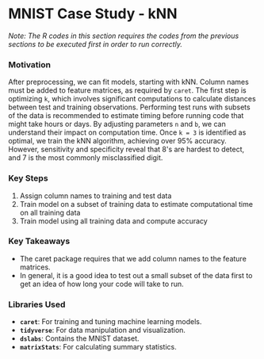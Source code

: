# MNIST Case Study - kNN
_Note: The R codes in this section requires the codes from the previous sections to be executed first in order to run correctly._

### Motivation

After preprocessing, we can fit models, starting with kNN. Column names must be added to feature matrices, as required by `caret`. The first step is optimizing `k`, which involves significant computations to calculate distances between test and training observations. Performing test runs with subsets of the data is recommended to estimate timing before running code that might take hours or days. By adjusting parameters `n` and `b`, we can understand their impact on computation time. Once `k = 3` is identified as optimal, we train the kNN algorithm, achieving over 95% accuracy. However, sensitivity and specificity reveal that 8's are hardest to detect, and 7 is the most commonly misclassified digit.

### Key Steps

1. Assign column names to training and test data
2. Train model on a subset of training data to estimate computational time on all training data
3. Train model using all training data and compute accuracy

### Key Takeaways

- The caret package requires that we add column names to the feature matrices.
- In general, it is a good idea to test out a small subset of the data first to get an idea of how long your code will take to run.

### Libraries Used

- **`caret`**: For training and tuning machine learning models.
- **`tidyverse`**: For data manipulation and visualization.
- **`dslabs`**: Contains the MNIST dataset.
- **`matrixStats`**: For calculating summary statistics.
